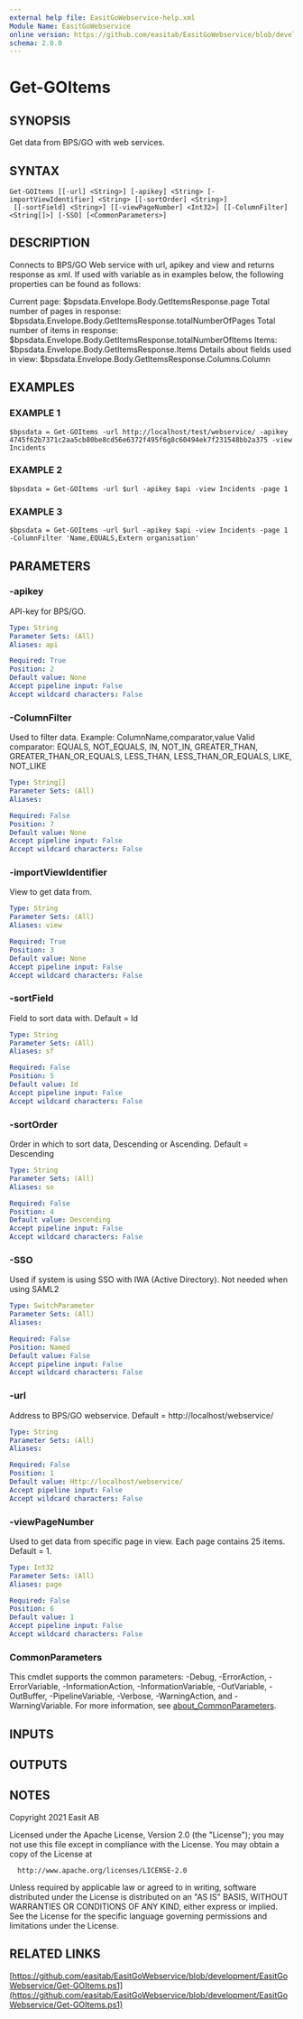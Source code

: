 ```yaml
---
external help file: EasitGoWebservice-help.xml
Module Name: EasitGoWebservice
online version: https://github.com/easitab/EasitGoWebservice/blob/development/docs/v1/Get-GOItems.md
schema: 2.0.0
---
```


# Get-GOItems

## SYNOPSIS
Get data from BPS/GO with web services.

## SYNTAX

```
Get-GOItems [[-url] <String>] [-apikey] <String> [-importViewIdentifier] <String> [[-sortOrder] <String>]
 [[-sortField] <String>] [[-viewPageNumber] <Int32>] [[-ColumnFilter] <String[]>] [-SSO] [<CommonParameters>]
```

## DESCRIPTION
Connects to BPS/GO Web service with url, apikey and view and returns response as xml.
If used with variable as in examples below, the following properties can be found as follows:

Current page: $bpsdata.Envelope.Body.GetItemsResponse.page
Total number of pages in response: $bpsdata.Envelope.Body.GetItemsResponse.totalNumberOfPages
Total number of items in response: $bpsdata.Envelope.Body.GetItemsResponse.totalNumberOfItems
Items: $bpsdata.Envelope.Body.GetItemsResponse.Items
Details about fields used in view: $bpsdata.Envelope.Body.GetItemsResponse.Columns.Column

## EXAMPLES

### EXAMPLE 1
```
$bpsdata = Get-GOItems -url http://localhost/test/webservice/ -apikey 4745f62b7371c2aa5cb80be8cd56e6372f495f6g8c60494ek7f231548bb2a375 -view Incidents
```

### EXAMPLE 2
```
$bpsdata = Get-GOItems -url $url -apikey $api -view Incidents -page 1
```

### EXAMPLE 3
```
$bpsdata = Get-GOItems -url $url -apikey $api -view Incidents -page 1 -ColumnFilter 'Name,EQUALS,Extern organisation'
```

## PARAMETERS

### -apikey
API-key for BPS/GO.

```yaml
Type: String
Parameter Sets: (All)
Aliases: api

Required: True
Position: 2
Default value: None
Accept pipeline input: False
Accept wildcard characters: False
```

### -ColumnFilter
Used to filter data.
Example: ColumnName,comparator,value
Valid comparator: EQUALS, NOT_EQUALS, IN, NOT_IN, GREATER_THAN, GREATER_THAN_OR_EQUALS, LESS_THAN, LESS_THAN_OR_EQUALS, LIKE, NOT_LIKE

```yaml
Type: String[]
Parameter Sets: (All)
Aliases:

Required: False
Position: 7
Default value: None
Accept pipeline input: False
Accept wildcard characters: False
```

### -importViewIdentifier
View to get data from.

```yaml
Type: String
Parameter Sets: (All)
Aliases: view

Required: True
Position: 3
Default value: None
Accept pipeline input: False
Accept wildcard characters: False
```

### -sortField
Field to sort data with.
Default = Id

```yaml
Type: String
Parameter Sets: (All)
Aliases: sf

Required: False
Position: 5
Default value: Id
Accept pipeline input: False
Accept wildcard characters: False
```

### -sortOrder
Order in which to sort data, Descending or Ascending.
Default = Descending

```yaml
Type: String
Parameter Sets: (All)
Aliases: so

Required: False
Position: 4
Default value: Descending
Accept pipeline input: False
Accept wildcard characters: False
```

### -SSO
Used if system is using SSO with IWA (Active Directory).
Not needed when using SAML2

```yaml
Type: SwitchParameter
Parameter Sets: (All)
Aliases:

Required: False
Position: Named
Default value: False
Accept pipeline input: False
Accept wildcard characters: False
```

### -url
Address to BPS/GO webservice.
Default = http://localhost/webservice/

```yaml
Type: String
Parameter Sets: (All)
Aliases:

Required: False
Position: 1
Default value: Http://localhost/webservice/
Accept pipeline input: False
Accept wildcard characters: False
```

### -viewPageNumber
Used to get data from specific page in view.
Each page contains 25 items.
Default = 1.

```yaml
Type: Int32
Parameter Sets: (All)
Aliases: page

Required: False
Position: 6
Default value: 1
Accept pipeline input: False
Accept wildcard characters: False
```

### CommonParameters
This cmdlet supports the common parameters: -Debug, -ErrorAction, -ErrorVariable, -InformationAction, -InformationVariable, -OutVariable, -OutBuffer, -PipelineVariable, -Verbose, -WarningAction, and -WarningVariable. For more information, see [about_CommonParameters](http://go.microsoft.com/fwlink/?LinkID=113216).

## INPUTS

## OUTPUTS

## NOTES
Copyright 2021 Easit AB

Licensed under the Apache License, Version 2.0 (the "License");
you may not use this file except in compliance with the License.
You may obtain a copy of the License at

      http://www.apache.org/licenses/LICENSE-2.0

Unless required by applicable law or agreed to in writing, software
distributed under the License is distributed on an "AS IS" BASIS,
WITHOUT WARRANTIES OR CONDITIONS OF ANY KIND, either express or implied.
See the License for the specific language governing permissions and
limitations under the License.

## RELATED LINKS

[https://github.com/easitab/EasitGoWebservice/blob/development/EasitGoWebservice/Get-GOItems.ps1](https://github.com/easitab/EasitGoWebservice/blob/development/EasitGoWebservice/Get-GOItems.ps1)

